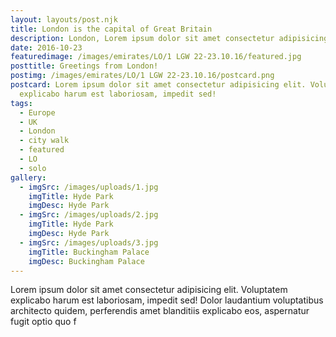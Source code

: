 ```yaml
---
layout: layouts/post.njk
title: London is the capital of Great Britain
description: London, Lorem ipsum dolor sit amet consectetur adipisicing elit.
date: 2016-10-23
featuredimage: /images/emirates/LO/1 LGW 22-23.10.16/featured.jpg
posttitle: Greetings from London!
postimg: /images/emirates/LO/1 LGW 22-23.10.16/postcard.png
postcard: Lorem ipsum dolor sit amet consectetur adipisicing elit. Voluptatem
  explicabo harum est laboriosam, impedit sed!
tags:
  - Europe
  - UK
  - London
  - city walk
  - featured
  - LO
  - solo
gallery:
  - imgSrc: /images/uploads/1.jpg
    imgTitle: Hyde Park
    imgDesc: Hyde Park
  - imgSrc: /images/uploads/2.jpg
    imgTitle: Hyde Park
    imgDesc: Hyde Park
  - imgSrc: /images/uploads/3.jpg
    imgTitle: Buckingham Palace
    imgDesc: Buckingham Palace
---
```

Lorem ipsum dolor sit amet consectetur adipisicing elit. Voluptatem explicabo harum est laboriosam, impedit sed! Dolor laudantium voluptatibus architecto quidem, perferendis amet blanditiis explicabo eos, aspernatur fugit optio quo f